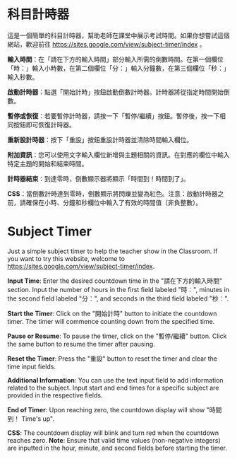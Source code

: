 # 科目計時器
這是一個簡單的科目計時器，幫助老師在課堂中展示考試時間。如果你想嘗試這個網站，歡迎前往 https://sites.google.com/view/subject-timer/index 。

**輸入時間**：在「請在下方的輸入時間」部分輸入所需的倒數時間。在第一個欄位「時：」輸入小時數，在第二個欄位「分：」輸入分鐘數，在第三個欄位「秒：」輸入秒數。

**啟動計時器**：點選「開始計時」按鈕啟動倒數計時器。計時器將從指定時間開始倒數。

**暫停或恢復**：若要暫停計時器，請按一下「暫停/繼續」按鈕。暫停後，按一下相同按鈕即可恢復計時器。

**重新設計時器**：按下「重設」按鈕重設計時器並清除時間輸入欄位。

**附加資訊**：您可以使用文字輸入欄位新增與主題相關的資訊。在對應的欄位中輸入特定主題的開始和結束時間。

**計時器結束**：到達零時，倒數顯示器將顯示「時間到！時間到了」。

**CSS**：當倒數計時達到零時，倒數顯示將閃爍並變為紅色。注意：啟動計時器之前，請確保在小時、分鐘和秒欄位中輸入了有效的時間值（非負整數）。
# Subject Timer 

Just a simple subject timer to help the teacher show in the Classroom. 
If you want to try this website, welcome to https://sites.google.com/view/subject-timer/index. 

 **Input Time**:
Enter the desired countdown time in the "請在下方的輸入時間" section. Input the number of hours in the first field labeled "時︰", minutes in the second field labeled "分︰", and seconds in the third field labeled "秒︰".

**Start the Timer**:
 Click on the "開始計時" button to initiate the countdown timer. 
 The timer will commence counting down from the specified time.
 
**Pause or Resume**:
To pause the timer, click on the "暫停/繼續" button.
Click the same button to resume the timer after pausing.

**Reset the Timer**:
Press the "重設" button to reset the timer and clear the time input fields.

**Additional Information**:
You can use the text input field to add information related to the subject.
Input start and end times for a specific subject are provided in the respective fields.

**End of Timer**:
Upon reaching zero, the countdown display will show "時間到！ Time's up".

**CSS**:
The countdown display will blink and turn red when the countdown reaches zero.
**Note**:
Ensure that valid time values (non-negative integers) are inputted in the hour, minute, and second fields before starting the timer.
